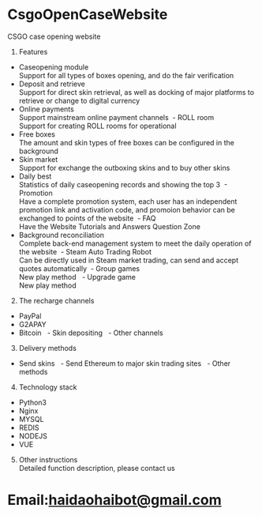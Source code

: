 # CsgoOpenCaseWebsite
CSGO case opening website

1. Features
  - Caseopening module
  <br>Support for all types of boxes opening, and do the fair verification
  - Deposit and retrieve
  <br>Support for direct skin retrieval, as well as docking of major platforms to retrieve or change to digital currency
  - Online payments
  <br>Support mainstream online payment channels
  - ROLL room
  <br>Support for creating ROLL rooms for operational
  - Free boxes
  <br>The amount and skin types of free boxes can be configured in the background
  - Skin market
  <br>Support for exchange the outboxing skins and to buy other skins
  - Daily best
  <br>Statistics of daily caseopening records and showing the top 3 
  - Promotion
  <br>Have a complete promotion system, each user has an independent promotion link and activation code, and promoion behavior can be exchanged to points of the website
  - FAQ
  <br>Have the Website Tutorials and Answers Question Zone
  - Background reconciliation
  <br>Complete back-end management system to meet the daily operation of the website
  - Steam Auto Trading Robot
  <br>Can be directly used in Steam market trading, can send and accept quotes automatically
  - Group games
  <br>New play method
  - Upgrade game
  <br>New play method

2. The recharge channels
  - PayPal
  - G2APAY
  - Bitcoin
  - Skin depositing
  - Other channels

3. Delivery methods
  - Send skins
  - Send Ethereum to major skin trading sites
  - Other methods

4. Technology stack
  - Python3
  - Nginx
  - MYSQL
  - REDIS
  - NODEJS
  - VUE

5. Other instructions
  <br>Detailed function description, please contact us
  

# Email:haidaohaibot@gmail.com



